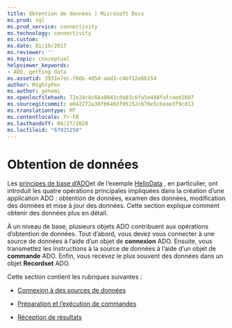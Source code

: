```yaml
---
title: Obtention de données | Microsoft Docs
ms.prod: sql
ms.prod_service: connectivity
ms.technology: connectivity
ms.custom: ''
ms.date: 01/19/2017
ms.reviewer: ''
ms.topic: conceptual
helpviewer_keywords:
- ADO, getting data
ms.assetid: 3931e7ec-f66b-4d5d-aad3-c4bf12e8b154
author: MightyPen
ms.author: genemi
ms.openlocfilehash: 72e24c8c68a8042cda83c6fa5e448fafcaed1607
ms.sourcegitcommit: e042272a38fb646df05152c676e5cbeae3f9cd13
ms.translationtype: MT
ms.contentlocale: fr-FR
ms.lasthandoff: 04/27/2020
ms.locfileid: "67925250"
---
```

# <a name="getting-data"></a>Obtention de données
Les [principes de base d’ADO](../../../ado/guide/data/ado-fundamentals.md)et de l’exemple [HelloData](../../../ado/guide/data/hellodata-a-simple-ado-application.md) , en particulier, ont introduit les quatre opérations principales impliquées dans la création d’une application ADO : obtention de données, examen des données, modification des données et mise à jour des données. Cette section explique comment obtenir des données plus en détail.  
  
 À un niveau de base, plusieurs objets ADO contribuent aux opérations d’obtention de données. Tout d’abord, vous devez vous connecter à une source de données à l’aide d’un objet de **connexion** ADO. Ensuite, vous transmettez les instructions à la source de données à l’aide d’un objet de **commande** ADO. Enfin, vous recevez le plus souvent des données dans un objet **Recordset** ADO.  
  
 Cette section contient les rubriques suivantes :  
  
-   [Connexion à des sources de données](../../../ado/guide/data/connecting-to-data-sources.md)  
  
-   [Préparation et l’exécution de commandes](../../../ado/guide/data/preparing-and-executing-commands.md)  
  
-   [Réception de résultats](../../../ado/guide/data/receiving-results.md)
